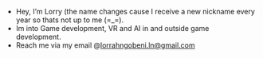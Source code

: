 - Hey, I’m Lorry (the name changes cause I receive a new nickname every year so thats not up to me (=_=).
- Im into Game development, VR and AI in and outside game development.
- Reach me via my email @lorrahngobeni.ln@gmail.com

<!---
Lorrieto/Lorrieto is a ✨ special ✨ repository because its `README.md` (this file) appears on your GitHub profile.
You can click the Preview link to take a look at your changes.
--->
